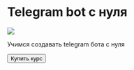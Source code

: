 <html lang="ru">
<head>
    <meta charset="UTF-8">
    <title>Курсы</title>
</head>
<body>
    <div id="main">
        <h1>Telegram bot с нуля</h1>
        <img src="https://fuzeservers.ru/wp-content/uploads/e/6/5/e6582e3f04d623bb4823f869c9a53c5d.png">
        <p> Учимся создавать telegram бота с нуля </p>
        <button id="buy"> Купить курс</button>
</body>
</html>
